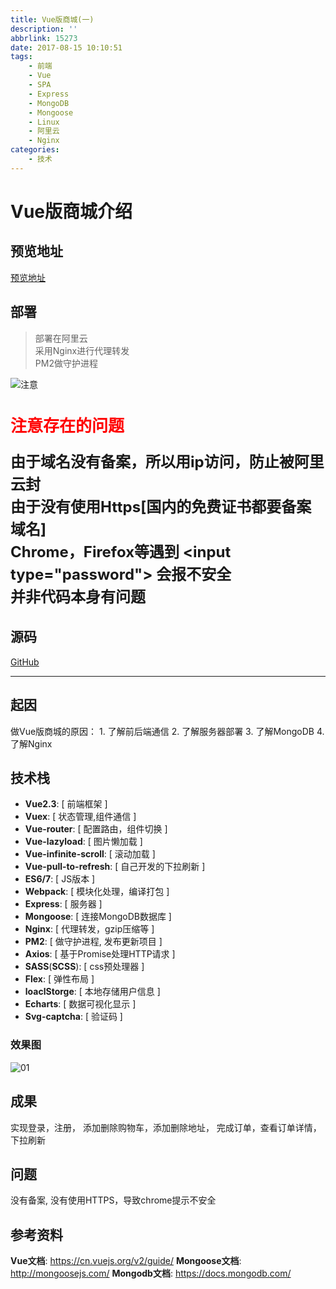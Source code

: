 ```yaml
---
title: Vue版商城(一)
description: ''
abbrlink: 15273
date: 2017-08-15 10:10:51
tags: 
    - 前端
    - Vue
    - SPA
    - Express
    - MongoDB
    - Mongoose
    - Linux
    - 阿里云
    - Nginx
categories:
    - 技术
---
```




# Vue版商城介绍


## 预览地址

[预览地址](http://39.108.141.131/vueshop/#/)


## 部署

> 部署在阿里云  
> 采用Nginx进行代理转发  
> PM2做守护进程



![注意](http://ldqblog.me/Vue-shop/static/font/%E6%B3%A8%E6%84%8F.svg)

<h2 style="font-size: 26px; color: red;">注意存在的问题</h2>
<p style="font-size: 24px; line-height: 1.5; font-weight: bold;"> 
    由于域名没有备案，所以用ip访问，防止被阿里云封<br>
    由于没有使用Https[国内的免费证书都要备案域名]<br>  
    Chrome，Firefox等遇到 &lt;input type="password"&gt; 会报不安全<br>  
    并非代码本身有问题<br>  
</p>



## 源码
[GitHub](https://github.com/LDQ-first/Vue-shop)

---

## 起因


做Vue版商城的原因：
    1. 了解前后端通信
    2. 了解服务器部署
    3. 了解MongoDB
    4. 了解Nginx






## 技术栈
* **Vue2.3**: [ 前端框架 ]
* **Vuex**: [ 状态管理,组件通信 ] 
* **Vue-router**: [ 配置路由，组件切换 ]
* **Vue-lazyload**: [ 图片懒加载 ]
* **Vue-infinite-scroll**: [ 滚动加载 ]
* **Vue-pull-to-refresh**: [ 自己开发的下拉刷新 ]
* **ES6/7**: [ JS版本 ]
* **Webpack**: [ 模块化处理，编译打包 ]
* **Express**: [ 服务器 ]
* **Mongoose**: [ 连接MongoDB数据库 ]
* **Nginx**: [ 代理转发，gzip压缩等 ]
* **PM2**: [ 做守护进程, 发布更新项目 ]
* **Axios**: [ 基于Promise处理HTTP请求 ]
* **SASS**(**SCSS**): [ css预处理器 ]
* **Flex**: [ 弹性布局 ]
* **loaclStorge**: [ 本地存储用户信息 ]
* **Echarts**: [ 数据可视化显示 ]
* **Svg-captcha**: [ 验证码 ]



### 效果图

![01](http://ldqblog.me/Vue-shop/public/img/VShop/01.jpg) 



## 成果

实现登录，注册，
添加删除购物车，添加删除地址，
完成订单，查看订单详情， 
下拉刷新



## 问题



没有备案, 没有使用HTTPS，导致chrome提示不安全




## 参考资料


**Vue文档**: https://cn.vuejs.org/v2/guide/
**Mongoose文档**: http://mongoosejs.com/
**Mongodb文档**: https://docs.mongodb.com/



